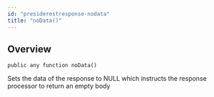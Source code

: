```yaml
---
id: "presiderestresponse-nodata"
title: "noData()"
---
```



## Overview




```luceescript
public any function noData()
```

Sets the data of the response to NULL which instructs the response processor
to return an empty body

